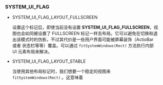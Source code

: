 ### SYSTEM_UI_FLAG

* SYSTEM_UI_FLAG_LAYOUT_FULLSCREEN

  设置这个标记后，即使当前没有设置 **SYSTEM_UI_FLAG_FULLSCREEN**，视图也会如同被设置了 FULLSCREEN 标记一样去布局。它可以避免在切换和退出该模式时的伪影，不过其代价是一些用户界面可能被屏幕装饰（ActioBar 或者 状态栏等等）覆盖。可以通过 `fitSystemWindows(Rect)` 方法执行内部 UI 元素布局来解决。

* SYSTEM_UI_FLAG_LAYOUT_STABLE

  当使用其他布局标记时，我们想要一个稳定的视图来 `fitSystemWindows(Rect)` 。这意味着